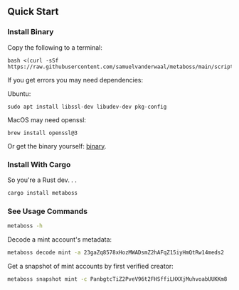 ## Quick Start

### Install Binary

Copy the following to a terminal:

```
bash <(curl -sSf https://raw.githubusercontent.com/samuelvanderwaal/metaboss/main/scripts/install.sh)
```

If you get errors you may need dependencies:

Ubuntu:

```
sudo apt install libssl-dev libudev-dev pkg-config
```

MacOS may need openssl:

```
brew install openssl@3
```

Or get the binary yourself: [binary](https://github.com/samuelvanderwaal/metaboss/releases).

### Install With Cargo

So you're a Rust dev. . .

```bash
cargo install metaboss
```

### See Usage Commands

```bash
metaboss -h
```

Decode a mint account's metadata:

```bash
metaboss decode mint -a 23gaZq8578xHozMWADsmZ2hAFqZ15iyHmQtRw14meds2
```

Get a snapshot of mint accounts by first verified creator:

```bash
metaboss snapshot mint -c PanbgtcTiZ2PveV96t2FHSffiLHXXjMuhvoabUUKKm8
```